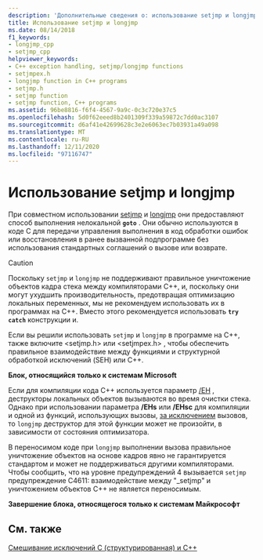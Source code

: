 ```yaml
---
description: 'Дополнительные сведения о: использование setjmp и longjmp'
title: Использование setjmp и longjmp
ms.date: 08/14/2018
f1_keywords:
- longjmp_cpp
- setjmp_cpp
helpviewer_keywords:
- C++ exception handling, setjmp/longjmp functions
- setjmpex.h
- longjmp function in C++ programs
- setjmp.h
- setjmp function
- setjmp function, C++ programs
ms.assetid: 96be8816-f6f4-4567-9a9c-0c3c720e37c5
ms.openlocfilehash: 5d0f62eeed8b2401309f339a59872c7dd0ac3107
ms.sourcegitcommit: d6af41e42699628c3e2e6063ec7b03931a49a098
ms.translationtype: MT
ms.contentlocale: ru-RU
ms.lasthandoff: 12/11/2020
ms.locfileid: "97116747"
---
```

# <a name="using-setjmp-and-longjmp"></a>Использование setjmp и longjmp

При совместном использовании [setjmp](../c-runtime-library/reference/setjmp.md) и [longjmp](../c-runtime-library/reference/longjmp.md) они предоставляют способ выполнения нелокальной **`goto`** . Они обычно используются в коде C для передачи управления выполнения в код обработки ошибок или восстановления в ранее вызванной подпрограмме без использования стандартных соглашений о вызове или возврате.

> [!CAUTION]
> Поскольку `setjmp` и `longjmp` не поддерживают правильное уничтожение объектов кадра стека между компиляторами C++, и, поскольку они могут ухудшить производительность, предотвращая оптимизацию локальных переменных, мы не рекомендуем использовать их в программах на C++. Вместо этого рекомендуется использовать **`try`** **`catch`** конструкции и.

Если вы решили использовать `setjmp` и `longjmp` в программе на C++, также включите \<setjmp.h> или \<setjmpex.h> , чтобы обеспечить правильное взаимодействие между функциями и структурной обработкой исключений (SEH) или C++.

**Блок, относящийся только к системам Microsoft**

Если для компиляции кода C++ используется параметр [/EH](../build/reference/eh-exception-handling-model.md) , деструкторы локальных объектов вызываются во время очистки стека. Однако при использовании параметра **/EHs** или **/EHsc** для компиляции и одной из функций, использующих вызовы, [за исключением](../cpp/noexcept-cpp.md) вызовов, то `longjmp` деструктор для этой функции может не произойти, в зависимости от состояния оптимизатора.

В переносимом коде при `longjmp` выполнении вызова правильное уничтожение объектов на основе кадров явно не гарантируется стандартом и может не поддерживаться другими компиляторами. Чтобы сообщить, что на уровне предупреждений 4 вызывается `setjmp` предупреждение C4611: взаимодействие между "_setjmp" и уничтожением объектов C++ не является переносимым.

**Завершение блока, относящегося только к системам Майкрософт**

## <a name="see-also"></a>См. также

[Смешивание исключений C (структурированная) и C++](../cpp/mixing-c-structured-and-cpp-exceptions.md)
